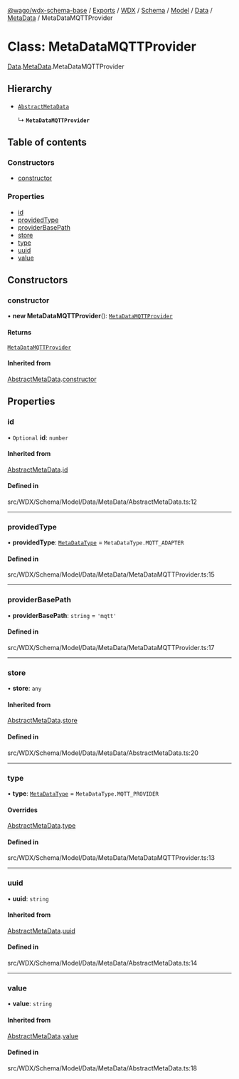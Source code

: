 [@wago/wdx-schema-base](../README.md) / [Exports](../modules.md) / [WDX](../modules/WDX.md) / [Schema](../modules/WDX.Schema.md) / [Model](../modules/WDX.Schema.Model.md) / [Data](../modules/WDX.Schema.Model.Data.md) / [MetaData](../modules/WDX.Schema.Model.Data.MetaData.md) / MetaDataMQTTProvider

# Class: MetaDataMQTTProvider

[Data](../modules/WDX.Schema.Model.Data.md).[MetaData](../modules/WDX.Schema.Model.Data.MetaData.md).MetaDataMQTTProvider

## Hierarchy

- [`AbstractMetaData`](WDX.Schema.Model.Data.MetaData.AbstractMetaData.md)

  ↳ **`MetaDataMQTTProvider`**

## Table of contents

### Constructors

- [constructor](WDX.Schema.Model.Data.MetaData.MetaDataMQTTProvider.md#constructor)

### Properties

- [id](WDX.Schema.Model.Data.MetaData.MetaDataMQTTProvider.md#id)
- [providedType](WDX.Schema.Model.Data.MetaData.MetaDataMQTTProvider.md#providedtype)
- [providerBasePath](WDX.Schema.Model.Data.MetaData.MetaDataMQTTProvider.md#providerbasepath)
- [store](WDX.Schema.Model.Data.MetaData.MetaDataMQTTProvider.md#store)
- [type](WDX.Schema.Model.Data.MetaData.MetaDataMQTTProvider.md#type)
- [uuid](WDX.Schema.Model.Data.MetaData.MetaDataMQTTProvider.md#uuid)
- [value](WDX.Schema.Model.Data.MetaData.MetaDataMQTTProvider.md#value)

## Constructors

### constructor

• **new MetaDataMQTTProvider**(): [`MetaDataMQTTProvider`](WDX.Schema.Model.Data.MetaData.MetaDataMQTTProvider.md)

#### Returns

[`MetaDataMQTTProvider`](WDX.Schema.Model.Data.MetaData.MetaDataMQTTProvider.md)

#### Inherited from

[AbstractMetaData](WDX.Schema.Model.Data.MetaData.AbstractMetaData.md).[constructor](WDX.Schema.Model.Data.MetaData.AbstractMetaData.md#constructor)

## Properties

### id

• `Optional` **id**: `number`

#### Inherited from

[AbstractMetaData](WDX.Schema.Model.Data.MetaData.AbstractMetaData.md).[id](WDX.Schema.Model.Data.MetaData.AbstractMetaData.md#id)

#### Defined in

src/WDX/Schema/Model/Data/MetaData/AbstractMetaData.ts:12

___

### providedType

• **providedType**: [`MetaDataType`](../enums/WDX.Schema.Model.Data.MetaData.MetaDataType.md) = `MetaDataType.MQTT_ADAPTER`

#### Defined in

src/WDX/Schema/Model/Data/MetaData/MetaDataMQTTProvider.ts:15

___

### providerBasePath

• **providerBasePath**: `string` = `'mqtt'`

#### Defined in

src/WDX/Schema/Model/Data/MetaData/MetaDataMQTTProvider.ts:17

___

### store

• **store**: `any`

#### Inherited from

[AbstractMetaData](WDX.Schema.Model.Data.MetaData.AbstractMetaData.md).[store](WDX.Schema.Model.Data.MetaData.AbstractMetaData.md#store)

#### Defined in

src/WDX/Schema/Model/Data/MetaData/AbstractMetaData.ts:20

___

### type

• **type**: [`MetaDataType`](../enums/WDX.Schema.Model.Data.MetaData.MetaDataType.md) = `MetaDataType.MQTT_PROVIDER`

#### Overrides

[AbstractMetaData](WDX.Schema.Model.Data.MetaData.AbstractMetaData.md).[type](WDX.Schema.Model.Data.MetaData.AbstractMetaData.md#type)

#### Defined in

src/WDX/Schema/Model/Data/MetaData/MetaDataMQTTProvider.ts:13

___

### uuid

• **uuid**: `string`

#### Inherited from

[AbstractMetaData](WDX.Schema.Model.Data.MetaData.AbstractMetaData.md).[uuid](WDX.Schema.Model.Data.MetaData.AbstractMetaData.md#uuid)

#### Defined in

src/WDX/Schema/Model/Data/MetaData/AbstractMetaData.ts:14

___

### value

• **value**: `string`

#### Inherited from

[AbstractMetaData](WDX.Schema.Model.Data.MetaData.AbstractMetaData.md).[value](WDX.Schema.Model.Data.MetaData.AbstractMetaData.md#value)

#### Defined in

src/WDX/Schema/Model/Data/MetaData/AbstractMetaData.ts:18
